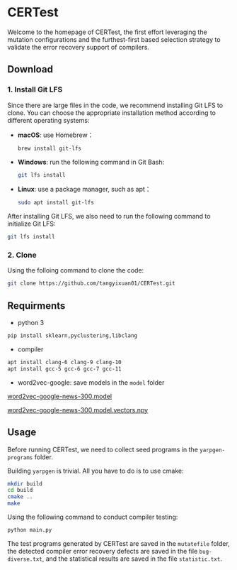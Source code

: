 # CERTest

Welcome to the homepage of CERTest, the first effort leveraging the mutation configurations and the furthest-first based selection strategy to validate the error recovery support of compilers.

## Download
### 1. Install Git LFS
Since there are large files in the code, we recommend installing Git LFS to clone. You can choose the appropriate installation method according to different operating systems:
- **macOS**: use Homebrew：
  ```bash
  brew install git-lfs
  ```
- **Windows**: run the following command in Git Bash:
  ```bash
  git lfs install
  ```

- **Linux**: use a package manager, such as apt：
  ```bash
  sudo apt install git-lfs
  ```
After installing Git LFS, we also need to run the following command to initialize Git LFS:
```bash
git lfs install
```
### 2. Clone
Using the folloing command to clone the code:

```bash
git clone https://github.com/tangyixuan01/CERTest.git
```

## Requirments

* python 3
``` bash
pip install sklearn,pyclustering,libclang
```

* compiler 

``` bash
apt install clang-6 clang-9 clang-10
apt install gcc-5 gcc-6 gcc-7 gcc-11
```
* word2vec-google: save models in the ``model`` folder

[word2vec-google-news-300.model](https://huggingface.co/fse/word2vec-google-news-300/tree/main)

[word2vec-google-news-300.model.vectors.npy](https://huggingface.co/fse/word2vec-google-news-300/tree/main)

## Usage

Before running CERTest, we need to collect seed programs in the ``yarpgen-programs`` folder.

Building ``yarpgen`` is trivial. All you have to do is to use cmake:

```bash
mkdir build
cd build
cmake ..
make
```

Using the following command to conduct compiler testing:

```bash
python main.py
```

The test programs generated by CERTest are saved in the ``mutatefile`` folder, the detected compiler error recovery defects are saved in the file ``bug-diverse.txt``, and the statistical results are saved in the file ``statistic.txt``.
